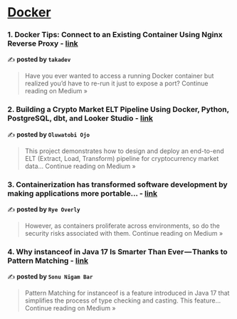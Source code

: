 
<h1><a href=https://medium.com/tag/docker/recommended target="_blank" rel="noopener noreferrer">Docker</a></h1>
<h3>1. Docker Tips: Connect to an Existing Container Using Nginx Reverse Proxy - <a href="https://medium.com/@takachan0012/docker-tips-connect-to-an-existing-container-using-nginx-reverse-proxy-d9dd96e92233?source=rss------docker-5" target="_blank" rel="noopener noreferrer">link</a></h3>

✍️ **posted by `takadev`**

<blockquote>Have you ever wanted to access a running Docker container but realized you’d have to re-run it just to expose a port?
Continue reading on Medium »</blockquote>

<h3>2. Building a Crypto Market ELT Pipeline Using Docker, Python, PostgreSQL, dbt, and Looker Studio - <a href="https://medium.com/@oluwatobi_ojo/building-a-crypto-market-elt-pipeline-using-docker-python-postgresql-dbt-and-looker-studio-8d7281dea8d2?source=rss------docker-5" target="_blank" rel="noopener noreferrer">link</a></h3>

✍️ **posted by `Oluwatobi Ojo`**

<blockquote>This project demonstrates how to design and deploy an end-to-end ELT (Extract, Load, Transform) pipeline for cryptocurrency market data…
Continue reading on Medium »</blockquote>

<h3>3. Containerization has transformed software development by making applications more portable… - <a href="https://medium.com/@ryeoverly/containerization-has-transformed-software-development-by-making-applications-more-portable-1b79b5ba74f6?source=rss------docker-5" target="_blank" rel="noopener noreferrer">link</a></h3>

✍️ **posted by `Rye Overly`**

<blockquote>However, as containers proliferate across environments, so do the security risks associated with them.
Continue reading on Medium »</blockquote>

<h3>4. Why instanceof in Java 17 Is Smarter Than Ever — Thanks to Pattern Matching - <a href="https://medium.com/@tech.sonu95/why-instanceof-in-java-17-is-smarter-than-ever-thanks-to-pattern-matching-fca2f6a9c3c3?source=rss------docker-5" target="_blank" rel="noopener noreferrer">link</a></h3>

✍️ **posted by `Sonu Nigam Bar`**

<blockquote>Pattern Matching for instanceof is a feature introduced in Java 17 that simplifies the process of type checking and casting. This feature…
Continue reading on Medium »</blockquote>


